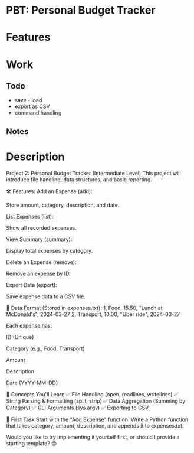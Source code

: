 # PBT: Personal Budget Tracker

# Features

# Work

## Todo

- save - load
- export as CSV
- command handling

## Notes

# Description

Project 2: Personal Budget Tracker (Intermediate Level)
This project will introduce file handling, data structures, and basic reporting.

🛠 Features:
Add an Expense (add):

Store amount, category, description, and date.

List Expenses (list):

Show all recorded expenses.

View Summary (summary):

Display total expenses by category.

Delete an Expense (remove):

Remove an expense by ID.

Export Data (export):

Save expense data to a CSV file.

📂 Data Format (Stored in expenses.txt):
1, Food, 15.50, "Lunch at McDonald's", 2024-03-27
2, Transport, 10.00, "Uber ride", 2024-03-27

Each expense has:

ID (Unique)

Category (e.g., Food, Transport)

Amount

Description

Date (YYYY-MM-DD)

🔹 Concepts You'll Learn
✅ File Handling (open, readlines, writelines)
✅ String Parsing & Formatting (split, strip)
✅ Data Aggregation (Summing by Category)
✅ CLI Arguments (sys.argv)
✅ Exporting to CSV

📝 First Task
Start with the "Add Expense" function.
Write a Python function that takes category, amount, description, and appends it to expenses.txt.

Would you like to try implementing it yourself first, or should I provide a starting template? 😊